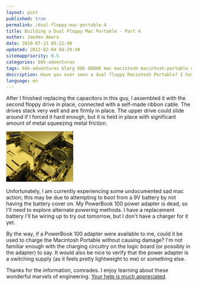 ```yaml
---
layout: post
published: true
permalink: /dual-floppy-mac-portable-4
title: Building a Dual Floppy Mac Portable - Part 4
author: Jaeden Amero
date: 2010-07-23 05:22:40
updated: 2011-02-04 04:29:40
sitemappriority: 0.5
categories: 68k-adventures
tags: 68k-adventures blarg 68k 68000 mac macintosh macintosh-portable dual floppy
description: Have you ever seen a dual floppy Macintosh Portable? I haven't. Let's make one, part 4.
language: en
---
```

<p>After I finished replacing the capacitors in this guy, I assembled it with the second floppy drive in place, connected with a self-made ribbon cable. The drives stack very well and are firmly in place. The upper drive could slide around if I forced it hard enough, but it is held in place with significant amount of metal squeezing metal friction.</p>

<a href="/files/pictures/macportable-dual_floppies.jpg"><img src="/files/pictures/thumb/macportable-dual_floppies.jpg" alt="Dual Floppies" /></a>

<p>Unfortunately, I am currently experiencing some undocumented sad mac action; this may be due to attempting to boot from a 9V battery by not having the battery cover on. My PowerBook 100 power adapter is dead, so I'll need to explore alternate powering methods. I have a replacement battery I'll be wiring up to try out tomorrow, but I don't have a charger for it yet.</p>

<p>By the way, if a PowerBook 100 adapter were available to me, could it be used to charge the Macintosh Portable without causing damage? I'm not familiar enough with the charging circuitry on the logic board (or possibly in the adapter) to say. It would also be nice to verify that the power adapter is a switching supply (as it feels pretty lightweight to me) or something else.</p>

<p>Thanks for the information, comrades. I enjoy learning about these wonderful marvels of engineering. <a href="/contact">Your help is much appreciated</a>.</p>
